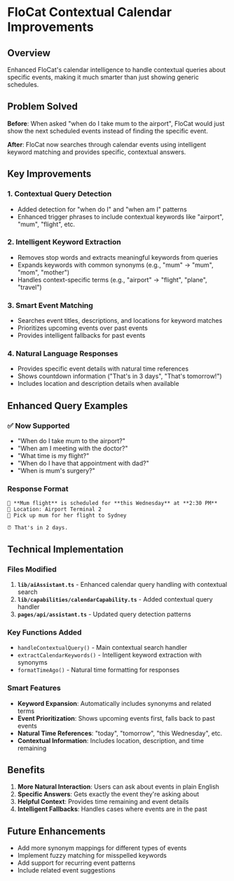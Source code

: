# FloCat Contextual Calendar Improvements

## Overview
Enhanced FloCat's calendar intelligence to handle contextual queries about specific events, making it much smarter than just showing generic schedules.

## Problem Solved
**Before**: When asked "when do I take mum to the airport", FloCat would just show the next scheduled events instead of finding the specific event.

**After**: FloCat now searches through calendar events using intelligent keyword matching and provides specific, contextual answers.

## Key Improvements

### 1. Contextual Query Detection
- Added detection for "when do I" and "when am I" patterns
- Enhanced trigger phrases to include contextual keywords like "airport", "mum", "flight", etc.

### 2. Intelligent Keyword Extraction
- Removes stop words and extracts meaningful keywords from queries
- Expands keywords with common synonyms (e.g., "mum" → "mum", "mom", "mother")
- Handles context-specific terms (e.g., "airport" → "flight", "plane", "travel")

### 3. Smart Event Matching
- Searches event titles, descriptions, and locations for keyword matches
- Prioritizes upcoming events over past events
- Provides intelligent fallbacks for past events

### 4. Natural Language Responses
- Provides specific event details with natural time references
- Shows countdown information ("That's in 3 days", "That's tomorrow!")
- Includes location and description details when available

## Enhanced Query Examples

### ✅ Now Supported
- "When do I take mum to the airport?"
- "When am I meeting with the doctor?"
- "What time is my flight?"
- "When do I have that appointment with dad?"
- "When is mum's surgery?"

### Response Format
```
📅 **Mum flight** is scheduled for **this Wednesday** at **2:30 PM**
📍 Location: Airport Terminal 2
📝 Pick up mum for her flight to Sydney

⏰ That's in 2 days.
```

## Technical Implementation

### Files Modified
1. **`lib/aiAssistant.ts`** - Enhanced calendar query handling with contextual search
2. **`lib/capabilities/calendarCapability.ts`** - Added contextual query handler
3. **`pages/api/assistant.ts`** - Updated query detection patterns

### Key Functions Added
- `handleContextualQuery()` - Main contextual search handler
- `extractCalendarKeywords()` - Intelligent keyword extraction with synonyms
- `formatTimeAgo()` - Natural time formatting for responses

### Smart Features
- **Keyword Expansion**: Automatically includes synonyms and related terms
- **Event Prioritization**: Shows upcoming events first, falls back to past events
- **Natural Time References**: "today", "tomorrow", "this Wednesday", etc.
- **Contextual Information**: Includes location, description, and time remaining

## Benefits
1. **More Natural Interaction**: Users can ask about events in plain English
2. **Specific Answers**: Gets exactly the event they're asking about
3. **Helpful Context**: Provides time remaining and event details
4. **Intelligent Fallbacks**: Handles cases where events are in the past

## Future Enhancements
- Add more synonym mappings for different types of events
- Implement fuzzy matching for misspelled keywords
- Add support for recurring event patterns
- Include related event suggestions